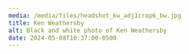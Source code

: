 ```yaml
---
media: /media/files/headshot_kw_adj1crop6_bw.jpg
title: Ken Weathersby
alt: Black and white photo of Ken Weathersby
date: 2024-05-08T10:37:00-0500
---
```

